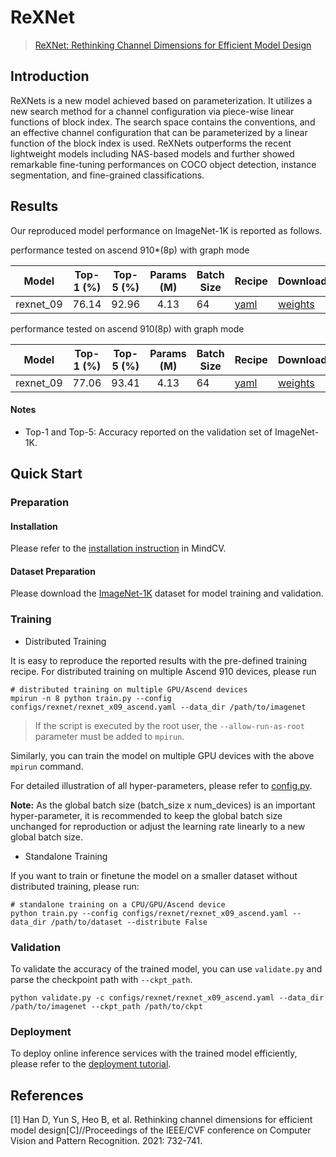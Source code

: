 # ReXNet

> [ReXNet: Rethinking Channel Dimensions for Efficient Model Design](https://arxiv.org/abs/2007.00992)

## Introduction

ReXNets is a new model achieved based on parameterization. It utilizes a new search method for a channel configuration
via piece-wise linear functions of block index. The search space contains the conventions, and an effective channel
configuration that can be parameterized by a linear function of the block index is used. ReXNets outperforms the recent
lightweight models including NAS-based models and further showed remarkable fine-tuning performances on COCO object
detection, instance segmentation, and fine-grained classifications.

## Results

Our reproduced model performance on ImageNet-1K is reported as follows.

performance tested on ascend 910*(8p) with graph mode

<div align="center">

|   Model   | Top-1 (%) | Top-5 (%) | Params (M) | Batch Size | Recipe                                                                                          | Download                                                                                              |
|:---------:|:---------:|:---------:|:----------:|------------|-------------------------------------------------------------------------------------------------|-------------------------------------------------------------------------------------------------------|
| rexnet_09 |   76.14   |   92.96   |    4.13    | 64         | [yaml](https://github.com/mindspore-lab/mindcv/blob/main/configs/rexnet/rexnet_x09_ascend.yaml) | [weights](https://download-mindspore.osinfra.cn/toolkits/mindcv/rexnet/rexnet_09-00223eb4-910v2.ckpt) |

</div>

performance tested on ascend 910(8p) with graph mode

<div align="center">

|   Model   | Top-1 (%) | Top-5 (%) | Params (M) | Batch Size | Recipe                                                                                          | Download                                                                                |
|:---------:|:---------:|:---------:|:----------:|------------|-------------------------------------------------------------------------------------------------|-----------------------------------------------------------------------------------------|
| rexnet_09 |   77.06   |   93.41   |    4.13    | 64         | [yaml](https://github.com/mindspore-lab/mindcv/blob/main/configs/rexnet/rexnet_x09_ascend.yaml) | [weights](https://download.mindspore.cn/toolkits/mindcv/rexnet/rexnet_09-da498331.ckpt) |

</div>

#### Notes

- Top-1 and Top-5: Accuracy reported on the validation set of ImageNet-1K.

## Quick Start

### Preparation

#### Installation

Please refer to the [installation instruction](https://github.com/mindspore-lab/mindcv#installation) in MindCV.

#### Dataset Preparation

Please download the [ImageNet-1K](https://www.image-net.org/challenges/LSVRC/2012/index.php) dataset for model training
and validation.

### Training

* Distributed Training

It is easy to reproduce the reported results with the pre-defined training recipe. For distributed training on multiple
Ascend 910 devices, please run

```shell
# distributed training on multiple GPU/Ascend devices
mpirun -n 8 python train.py --config configs/rexnet/rexnet_x09_ascend.yaml --data_dir /path/to/imagenet
```

> If the script is executed by the root user, the `--allow-run-as-root` parameter must be added to `mpirun`.

Similarly, you can train the model on multiple GPU devices with the above `mpirun` command.

For detailed illustration of all hyper-parameters, please refer
to [config.py](https://github.com/mindspore-lab/mindcv/blob/main/config.py).

**Note:**  As the global batch size  (batch_size x num_devices) is an important hyper-parameter, it is recommended to
keep the global batch size unchanged for reproduction or adjust the learning rate linearly to a new global batch size.

* Standalone Training

If you want to train or finetune the model on a smaller dataset without distributed training, please run:

```shell
# standalone training on a CPU/GPU/Ascend device
python train.py --config configs/rexnet/rexnet_x09_ascend.yaml --data_dir /path/to/dataset --distribute False
```

### Validation

To validate the accuracy of the trained model, you can use `validate.py` and parse the checkpoint path
with `--ckpt_path`.

```shell
python validate.py -c configs/rexnet/rexnet_x09_ascend.yaml --data_dir /path/to/imagenet --ckpt_path /path/to/ckpt
```

### Deployment

To deploy online inference services with the trained model efficiently, please refer to
the [deployment tutorial](https://mindspore-lab.github.io/mindcv/tutorials/deployment/).

## References

[1] Han D, Yun S, Heo B, et al. Rethinking channel dimensions for efficient model design[C]//Proceedings of the IEEE/CVF
conference on Computer Vision and Pattern Recognition. 2021: 732-741.
